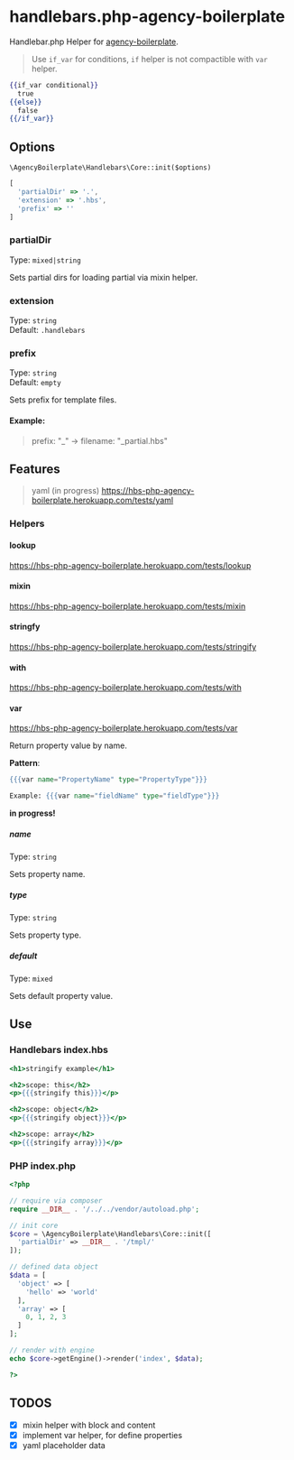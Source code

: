# handlebars.php-agency-boilerplate

Handlebar.php Helper for [agency-boilerplate](https://github.com/StephanGerbeth/agency-boilerplate).

>Use `if_var` for conditions, `if` helper is not compactible with `var` helper.
```mustache
{{if_var conditional}}
  true
{{else}}
  false
{{/if_var}}
```

## Options

`\AgencyBoilerplate\Handlebars\Core::init($options)`

```javascript
[
  'partialDir' => '.',
  'extension' => '.hbs',
  'prefix' => ''
]
```

### partialDir

Type: `mixed|string`

Sets partial dirs for loading partial via mixin helper.

### extension

Type: `string`<br>
Default: `.handlebars`

### prefix

Type: `string`<br>
Default: `empty`

Sets prefix for template files.

#### Example:

> prefix: "_" -> filename: "_partial.hbs"

## Features

> yaml (in progress) <https://hbs-php-agency-boilerplate.herokuapp.com/tests/yaml>

### Helpers

#### lookup

<https://hbs-php-agency-boilerplate.herokuapp.com/tests/lookup>

#### mixin

<https://hbs-php-agency-boilerplate.herokuapp.com/tests/mixin>

#### stringfy

<https://hbs-php-agency-boilerplate.herokuapp.com/tests/stringify>

#### with

<https://hbs-php-agency-boilerplate.herokuapp.com/tests/with>

#### var

<https://hbs-php-agency-boilerplate.herokuapp.com/tests/var>

Return property value by name.

**Pattern**:

```mustache
{{{var name="PropertyName" type="PropertyType"}}}

Example: {{{var name="fieldName" type="fieldType"}}}
```

**in progress!**

##### name

Type: `string`

Sets property name.

##### type

Type: `string`

Sets property type.

##### default

Type: `mixed`

Sets default property value.

## Use

### Handlebars index.hbs

```mustache
<h1>stringify example</h1>

<h2>scope: this</h2>
<p>{{{stringify this}}}</p>

<h2>scope: object</h2>
<p>{{{stringify object}}}</p>

<h2>scope: array</h2>
<p>{{{stringify array}}}</p>
```

### PHP index.php

```php
<?php

// require via composer
require __DIR__ . '/../../vendor/autoload.php';

// init core
$core = \AgencyBoilerplate\Handlebars\Core::init([
  'partialDir' => __DIR__ . '/tmpl/'
]);

// defined data object
$data = [
  'object' => [
    'hello' => 'world'
  ],
  'array' => [
    0, 1, 2, 3
  ]
];

// render with engine
echo $core->getEngine()->render('index', $data);

?>
```

## TODOS

- [x] mixin helper with block and content
- [x] implement var helper, for define properties
- [x] yaml placeholder data
